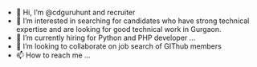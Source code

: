 - 👋 Hi, I’m @cdguruhunt and recruiter 
- 👀 I’m interested in searching for candidates who have strong technical expertise and are looking for good technical work in Gurgaon.
- 🌱 I’m currently hiring for Python and PHP developer ...
- 💞️ I’m looking to collaborate on job search of GIThub members
- 📫 How to reach me ...

<!---
cdguruhunt/cdguruhunt is a ✨ special ✨ repository because its `README.md` (this file) appears on your GitHub profile.
You can click the Preview link to take a look at your changes.
--->
